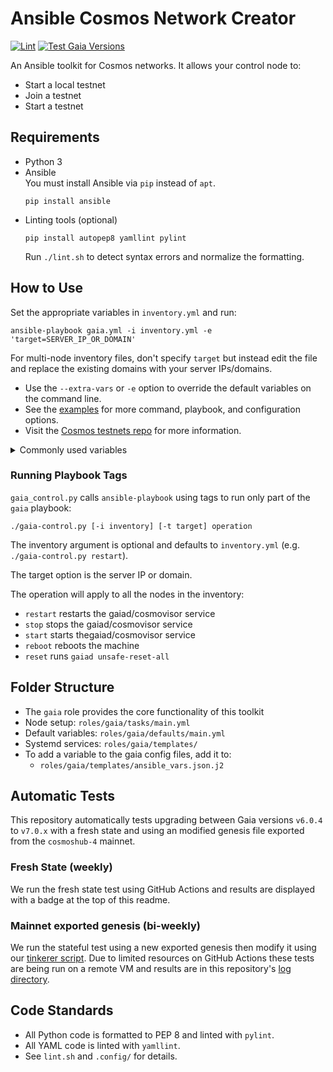 # Ansible Cosmos Network Creator 

[![Lint](https://github.com/hyphacoop/cosmos-ansible/actions/workflows/lint.yml/badge.svg?branch=main)](https://github.com/hyphacoop/cosmos-ansible/actions/workflows/lint.yml)
[![Test Gaia Versions](https://github.com/hyphacoop/cosmos-ansible/actions/workflows/test-gaia-versions.yml/badge.svg?branch=main)](https://github.com/hyphacoop/cosmos-ansible/actions/workflows/test-gaia-versions.yml)

An Ansible toolkit for Cosmos networks. It allows your control node to:

- Start a local testnet
- Join a testnet
- Start a testnet

## Requirements 

- Python 3
- Ansible  
  You must install Ansible via `pip` instead of `apt`.
  ```
  pip install ansible
  ```
- Linting tools (optional)  
  ```
  pip install autopep8 yamllint pylint
  ```
  Run `./lint.sh` to detect syntax errors and normalize the formatting.


## How to Use

Set the appropriate variables in `inventory.yml` and run:

```
ansible-playbook gaia.yml -i inventory.yml -e 'target=SERVER_IP_OR_DOMAIN'
```

For multi-node inventory files, don't specify `target` but instead edit the file and replace the existing domains with your server IPs/domains.

- Use the `--extra-vars` or `-e` option to override the default variables on the command line.
- See the [examples](examples/) for more command, playbook, and configuration options.
- Visit the [Cosmos testnets repo](https://github.com/cosmos/testnets) for more information.

<details><summary>Commonly used variables</summary>

| Variable          | Description                                                   | Example Value                        |
|-------------------|---------------------------------------------------------------|--------------------------------------|
| `gaiad_version`    | Gaia repo tag, commit, or branch to check out and compile     | `release/v6.0.4`                     |
| `gaiad_repository` | Gaia source repo                                              | `https://github.com/cosmos/gaia.git` |
| `chain_id`        | Sets the chain ID                                             | `my-testnet`                         |
| `use_cosmovisor`  | Uses cosmovisor when `true`, raw `gaiad` service when `false` | `true`                               |
| `genesis_url` | URL to download the gzipped genesis file from | `""` |
| `genesis_file` | File path to the genesis file* | `""` |
| `addrbook_url` | URL to download the addrbook.json file from. e.g. [via quicksync.io](https://quicksync.io/addrbook.cosmos.json) | `""`  |
| `addrbook_file` | File path to the addrbook.json file to use | `""` |
| `p2p_pex` | p2p peer exchange is enabled | `true`  | 
| `p2p_persistent_peers` | list of peers to connect to | |
| `fast_sync`| Enable/disable fast sync | `true` |
| `gaiad_gov_testing` | Set minimum deposit to `1` and voting period to `5s` when `true` | `true` |
| `enable_swap` |Enable/disable swap | `false`  |
| `swap_size` |  Swap file size in MB (8 GB default) | `8192` |
| `cosmovisor_skip_backup` | Skip Cosmovisor backups | `true` |
| `monitoring_prometheus` | Configure Prometheus / Grafana monitoring | `false` |
| `gaiad_use_ssl_proxy` | Enable SSL proxy using nginx to gaiad endpoints | `false` |
| `gaiad_api_host` | Sets the subdomain for rest API (e.g. `rest.testnet.com`)** |  `rest` |
| `gaiad_rpc_host`|  Sets the subdomain for rpc (e.g. `rpc.testnet.com`)** | `rpc` |
| `reboot`| If true, reboots the machine after all tasks are done*** | `false`  |
| `monitoring_panic` | Configure PANIC monitoring | `false` |
| `panic_is_validator` | Set host as a validator for PANIC |  `no` |

*The file will not be copied if there already is an existing file with the same length.  
**Configure DNS before provisioning.  
***Useful to make sure all services start up, recommended for initial deployment.
</details>

### Running Playbook Tags

`gaia_control.py` calls `ansible-playbook` using tags to run only part of the `gaia` playbook:

```
./gaia-control.py [-i inventory] [-t target] operation
```

The inventory argument is optional and defaults to `inventory.yml` (e.g. `./gaia-control.py restart`).

The target option is the server IP or domain.

The operation will apply to all the nodes in the inventory:
- `restart` restarts the gaiad/cosmovisor service
- `stop` stops the gaiad/cosmovisor service
- `start` starts thegaiad/cosmovisor service
- `reboot` reboots the machine
- `reset` runs `gaiad unsafe-reset-all`

## Folder Structure

- The `gaia` role provides the core functionality of this toolkit
- Node setup: `roles/gaia/tasks/main.yml`
- Default variables: `roles/gaia/defaults/main.yml`
- Systemd services: `roles/gaia/templates/`
- To add a variable to the gaia config files, add it to:
  - `roles/gaia/templates/ansible_vars.json.j2`  

## Automatic Tests

This repository automatically tests upgrading between Gaia versions `v6.0.4` to `v7.0.x` with a fresh state and using an modified genesis file exported from the `cosmoshub-4` mainnet.

### Fresh State (weekly)

We run the fresh state test using GitHub Actions and results are displayed with a badge at the top of this readme.

### Mainnet exported genesis (bi-weekly)

We run the stateful test using a new exported genesis then modify it using our [tinkerer script](https://github.com/hyphacoop/cosmos-genesis-tinkerer). Due to limited resources on GitHub Actions these tests are being run on a remote VM and results are in this repository's [log directory](logs/).

## Code Standards

- All Python code is formatted to PEP 8 and linted with `pylint`.
- All YAML code is linted with `yamllint`.
- See `lint.sh` and `.config/` for details.
